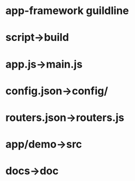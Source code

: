 app-framework guildline
===

# script->build
# app.js->main.js
# config.json->config/
# routers.json->routers.js
# app/demo->src
# docs->doc

